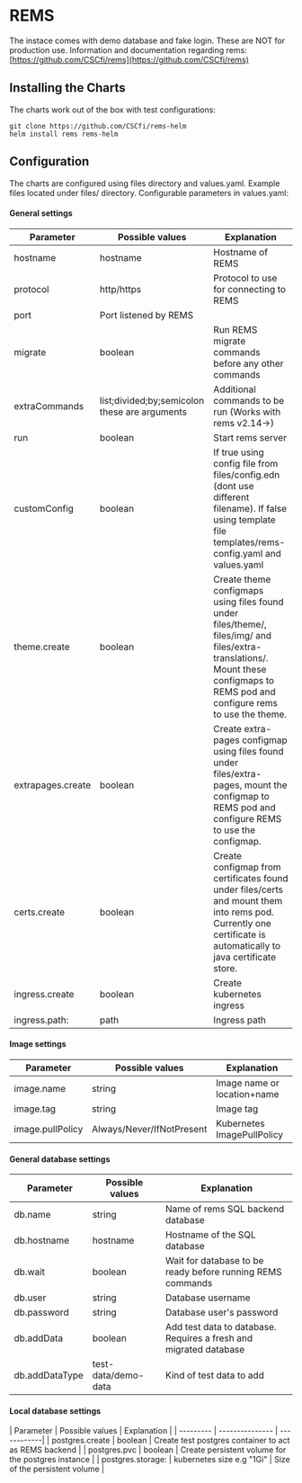 # REMS

The instace comes with demo database and fake login. These are NOT for production use. Information and documentation regarding rems: [https://github.com/CSCfi/rems](https://github.com/CSCfi/rems)

## Installing the Charts
The charts work out of the box with test configurations:

    git clone https://github.com/CSCfi/rems-helm
    helm install rems rems-helm

## Configuration
The charts are configured using files directory and values.yaml. Example files located under files/ directory. Configurable parameters in values.yaml:


#### General settings

| Parameter | Possible values | Explanation |
| --------- | --------------- | ----------- |
| hostname | hostname | Hostname of REMS |
| protocol | http/https | Protocol to use for connecting to REMS |
| port | Port listened by REMS |
| migrate | boolean | Run REMS migrate commands before any other commands |
| extraCommands | list;divided;by;semicolon these are arguments | Additional commands to be run (Works with rems v2.14->) |
| run | boolean  | Start rems server |
| customConfig | boolean | If true using config file from files/config.edn (dont use different filename). If false using template file templates/rems-config.yaml and values.yaml |
| theme.create | boolean | Create theme configmaps using files found under files/theme/, files/img/ and files/extra-translations/. Mount these configmaps to REMS pod and configure rems to use the theme. |
| extrapages.create | boolean | Create extra-pages configmap using files found under files/extra-pages, mount the configmap to REMS pod and configure REMS to use the configmap. |
| certs.create | boolean | Create configmap from certificates found under files/certs and mount them into rems pod. Currently one certificate is automatically to java certificate store. |
| ingress.create | boolean | Create kubernetes ingress |
| ingress.path: | path | Ingress path |


#### Image settings

| Parameter | Possible values | Explanation |
| --------- | --------------- | ----------- |
| image.name | string | Image name or location+name |
| image.tag | string | Image tag |
| image.pullPolicy | Always/Never/IfNotPresent | Kubernetes ImagePullPolicy |


#### General database settings

| Parameter | Possible values | Explanation |
| --------- | --------------- | ----------- |
| db.name | string | Name of rems SQL backend database |
| db.hostname | hostname | Hostname of the SQL database |
| db.wait | boolean | Wait for database to be ready before running REMS commands |
| db.user | string | Database username |
| db.password | string | Database user's password |
| db.addData | boolean | Add test data to database. Requires a fresh and migrated database |
| db.addDataType | test-data/demo-data | Kind of test data to add |


#### Local database settings

| Parameter | Possible values | Explanation |
| --------- | --------------- | ------------|
| postgres.create | boolean | Create test postgres container to act as REMS backend |
| postgres.pvc | boolean |  Create persistent volume for the postgres instance |
| postgres.storage: | kubernetes size e.g "1Gi" | Size of the persistent volume |

